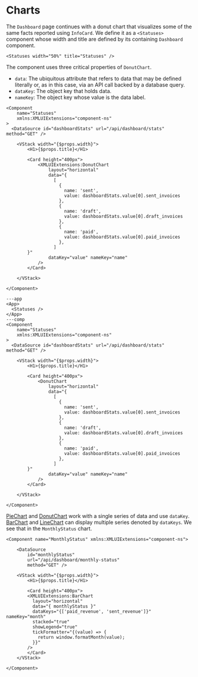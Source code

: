 # Charts

The `Dashboard` page continues with a donut chart that visualizes some of the same facts reported using `InfoCard`. We define it as a `<Statuses>` component whose width and title are defined by its containing `Dashboard` component.

```xmlui
<Statuses width="50%" title="Statuses" />
```

The component uses three critical properties of `DonutChart`.

- `data`: The ubiquitous attribute that refers to data that may be defined literally or, as in this case, via an API call backed by a database query.
- `dataKey`: The object key that holds data.
- `nameKey`: The object key whose value is the data label.

```xmlui /data/ /dataKey/ /nameKey/
<Component
    name="Statuses"
    xmlns:XMLUIExtensions="component-ns"
>
  <DataSource id="dashboardStats" url="/api/dashboard/stats" method="GET" />

    <VStack width="{$props.width}">
        <H1>{$props.title}</H1>

        <Card height="400px">
            <XMLUIExtensions:DonutChart
                layout="horizontal"
                data="{
                  [
                    {
                      name: 'sent',
                      value: dashboardStats.value[0].sent_invoices
                    },
                    {
                      name: 'draft',
                      value: dashboardStats.value[0].draft_invoices
                    },
                    {
                      name: 'paid',
                      value: dashboardStats.value[0].paid_invoices
                    },
                  ]
        }"
                dataKey="value" nameKey="name"
            />
        </Card>

    </VStack>

</Component>
```

```xmlui-pg
---app
<App>
  <Statuses />
</App>
---comp
<Component
    name="Statuses"
    xmlns:XMLUIExtensions="component-ns"
>
  <DataSource id="dashboardStats" url="/api/dashboard/stats" method="GET" />

    <VStack width="{$props.width}">
        <H1>{$props.title}</H1>

        <Card height="400px">
            <DonutChart
                layout="horizontal"
                data="{
                  [
                    {
                      name: 'sent',
                      value: dashboardStats.value[0].sent_invoices
                    },
                    {
                      name: 'draft',
                      value: dashboardStats.value[0].draft_invoices
                    },
                    {
                      name: 'paid',
                      value: dashboardStats.value[0].paid_invoices
                    },
                  ]
        }"
                dataKey="value" nameKey="name"
            />
        </Card>

    </VStack>

</Component>
```


[PieChart](/components/PieChart) and [DonutChart](/components/DonutChart) work with a single series of data and use `dataKey`. [BarChart](/components/BarChart) and [LineChart](/components/LineChart) can display multiple series denoted by `dataKeys`. We see that in the `MonthlyStatus` chart.

```xmlui /data/ /dataKeys/ /nameKey/
<Component name="MonthlyStatus" xmlns:XMLUIExtensions="component-ns">

    <DataSource
        id="monthlyStatus"
        url="/api/dashboard/monthly-status"
        method="GET" />

    <VStack width="{$props.width}">
        <H1>{$props.title}</H1>

        <Card height="400px">
        <XMLUIExtensions:BarChart
          layout="horizontal"
          data="{ monthlyStatus }"
          dataKeys="{['paid_revenue', 'sent_revenue']}" nameKey="month"
          stacked="true"
          showLegend="true"
          tickFormatter="{(value) => {
            return window.formatMonth(value);
          }}"
        />
        </Card>
    </VStack>

</Component>
